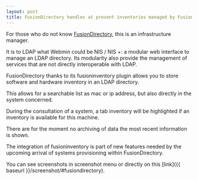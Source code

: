 ```yaml
---
layout: post
title: FusionDirectory handles at present inventories managed by FusionInventory-agent
---
```


For those who do not know [FusionDirectory](https://www.fusiondirectory.org/), this is an infrastructure manager.

It is to LDAP what Webmin could be NIS / NIS +: a modular web interface
to manage an LDAP directory. Its modularity also provide
the management of services that are not directly interoperable with
LDAP.

FusionDirectory thanks to its fusioninventory plugin allows you to store 
software and hardware inventory in an LDAP directory.

This allows for a searchable list as mac or ip address, but also directly 
in the system concerned.

During the consultation of a system, a tab inventory will be highlighted
if an inventory is available for this machine.

There are for the moment no archiving of data the most recent information 
is shown.

The integration of fusioninventory is part of new features needed by the
 upcoming arrival of systems provisioning within FusionDirectory.


You can see screenshots in screenshot menu or directly on this [link]({{ baseurl }}/screenshot/#fusiondirectory).

